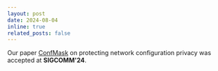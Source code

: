 ```yaml
---
layout: post
date: 2024-08-04
inline: true
related_posts: false
---
```


Our paper [ConfMask](https://doi.org/10.1145/3651890.3672217) on protecting network
configuration privacy was accepted at **SIGCOMM'24**.
